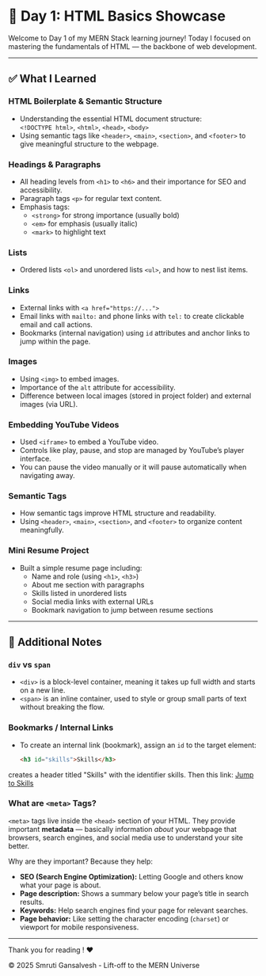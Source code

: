 # 🧱 Day 1: HTML Basics Showcase

Welcome to Day 1 of my MERN Stack learning journey! Today I focused on mastering the fundamentals of HTML — the backbone of web development.

---

## ✅ What I Learned

### HTML Boilerplate & Semantic Structure
- Understanding the essential HTML document structure:  
  `<!DOCTYPE html>`, `<html>`, `<head>`, `<body>`
- Using semantic tags like `<header>`, `<main>`, `<section>`, and `<footer>` to give meaningful structure to the webpage.

### Headings & Paragraphs
- All heading levels from `<h1>` to `<h6>` and their importance for SEO and accessibility.
- Paragraph tags `<p>` for regular text content.
- Emphasis tags:
  - `<strong>` for strong importance (usually bold)
  - `<em>` for emphasis (usually italic)
  - `<mark>` to highlight text

### Lists
- Ordered lists `<ol>` and unordered lists `<ul>`, and how to nest list items.

### Links
- External links with `<a href="https://...">`
- Email links with `mailto:` and phone links with `tel:` to create clickable email and call actions.
- Bookmarks (internal navigation) using `id` attributes and anchor links to jump within the page.

### Images
- Using `<img>` to embed images.
- Importance of the `alt` attribute for accessibility.
- Difference between local images (stored in project folder) and external images (via URL).

### Embedding YouTube Videos
- Used `<iframe>` to embed a YouTube video.
- Controls like play, pause, and stop are managed by YouTube’s player interface.
- You can pause the video manually or it will pause automatically when navigating away.

### Semantic Tags
- How semantic tags improve HTML structure and readability.
- Using `<header>`, `<main>`, `<section>`, and `<footer>` to organize content meaningfully.

### Mini Resume Project
- Built a simple resume page including:
  - Name and role (using `<h1>`, `<h3>`)
  - About me section with paragraphs
  - Skills listed in unordered lists
  - Social media links with external URLs
  - Bookmark navigation to jump between resume sections

---

## 📝 Additional Notes

### `div` vs `span`
- `<div>` is a block-level container, meaning it takes up full width and starts on a new line.
- `<span>` is an inline container, used to style or group small parts of text without breaking the flow.

### Bookmarks / Internal Links
- To create an internal link (bookmark), assign an `id` to the target element:
  ```html
  <h3 id="skills">Skills</h3>
creates a header titled "Skills" with the identifier skills. Then this link:
  <a href="#skills">Jump to Skills</a>

### What are `<meta>` Tags?

`<meta>` tags live inside the `<head>` section of your HTML. They provide important **metadata** — basically information _about_ your webpage that browsers, search engines, and social media use to understand your site better.

Why are they important? Because they help:

- **SEO (Search Engine Optimization):** Letting Google and others know what your page is about.  
- **Page description:** Shows a summary below your page’s title in search results.  
- **Keywords:** Help search engines find your page for relevant searches.  
- **Page behavior:** Like setting the character encoding (`charset`) or viewport for mobile responsiveness.

---


Thank you for reading ! ❤️ 

© 2025 Smruti Gansalvesh - Lift-off to the MERN Universe




